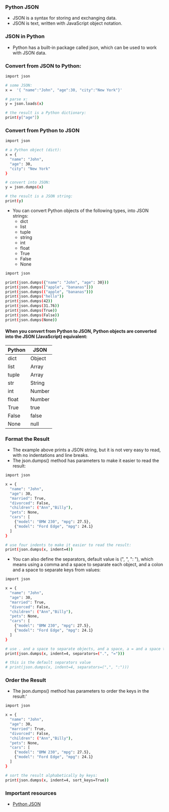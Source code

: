 ### Python JSON
* JSON is a syntax for storing and exchanging data.
* JSON is text, written with JavaScript object notation.

### JSON in Python
* Python has a built-in package called json, which can be used to work with JSON data.

### Convert from JSON to Python:
```bash
import json

# some JSON:
x =  '{ "name":"John", "age":30, "city":"New York"}'

# parse x:
y = json.loads(x)

# the result is a Python dictionary:
print(y["age"]) 
```

### Convert from Python to JSON
```bash
import json

# a Python object (dict):
x = {
  "name": "John",
  "age": 30,
  "city": "New York"
}

# convert into JSON:
y = json.dumps(x)

# the result is a JSON string:
print(y)
```

* You can convert Python objects of the following types, into JSON strings:
  * dict
  * list
  * tuple
  * string
  * int
  * float
  * True
  * False
  * None
```bash
import json

print(json.dumps({"name": "John", "age": 30}))
print(json.dumps(["apple", "bananas"]))
print(json.dumps(("apple", "bananas")))
print(json.dumps("hello"))
print(json.dumps(42))
print(json.dumps(31.76))
print(json.dumps(True))
print(json.dumps(False))
print(json.dumps(None)) 
```

#### When you convert from Python to JSON, Python objects are converted into the JSON (JavaScript) equivalent:

| Python | JSON   |
|--------|--------|
| dict   | Object |
| list   | Array  |
| tuple  | Array  |
| str    | String |
| int    | Number |
| float  | Number |
| True   | true   |
| False  | false  |
| None   | null   |


### Format the Result
* The example above prints a JSON string, but it is not very easy to read, with no indentations and line breaks.
* The json.dumps() method has parameters to make it easier to read the result:
```bash
import json

x = {
  "name": "John",
  "age": 30,
  "married": True,
  "divorced": False,
  "children": ("Ann","Billy"),
  "pets": None,
  "cars": [
    {"model": "BMW 230", "mpg": 27.5},
    {"model": "Ford Edge", "mpg": 24.1}
  ]
}

# use four indents to make it easier to read the result:
print(json.dumps(x, indent=4)) 
```

* You can also define the separators, default value is (", ", ": "), which means using a comma and a space to separate each object, and a colon and a space to separate keys from values:
```bash
import json

x = {
  "name": "John",
  "age": 30,
  "married": True,
  "divorced": False,
  "children": ("Ann","Billy"),
  "pets": None,
  "cars": [
    {"model": "BMW 230", "mpg": 27.5},
    {"model": "Ford Edge", "mpg": 24.1}
  ]
}

# use . and a space to separate objects, and a space, a = and a space to separate keys from their values:
print(json.dumps(x, indent=4, separators=(".", "="))) 

# this is the default separators value
# print(json.dumps(x, indent=4, separators=(",", ":"))) 
```

### Order the Result
* The json.dumps() method has parameters to order the keys in the result:'
```bash
import json

x = {
  "name": "John",
  "age": 30,
  "married": True,
  "divorced": False,
  "children": ("Ann","Billy"),
  "pets": None,
  "cars": [
    {"model": "BMW 230", "mpg": 27.5},
    {"model": "Ford Edge", "mpg": 24.1}
  ]
}

# sort the result alphabetically by keys:
print(json.dumps(x, indent=4, sort_keys=True)) 
```

### Important resources
* [Python JSON](https://www.w3schools.com/python/python_json.asp)